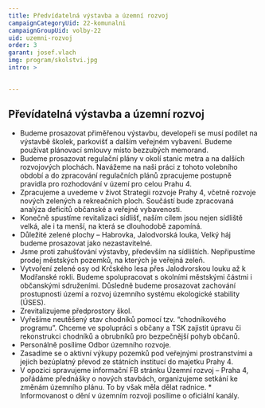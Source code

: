 ```yaml
---
title: Předvídatelná výstavba a územní rozvoj
campaignCategoryUid: 22-komunalni
campaignGroupUid: volby-22
uid: uzemni-rozvoj
order: 3
garant: josef.vlach
img: program/skolstvi.jpg
intro: >
  

---
```


## Převídatelná výstavba a územní rozvoj 

* Budeme prosazovat přiměřenou výstavbu, developeři se musí podílet na výstavbě školek, parkovišť a dalším veřejném vybavení. Budeme používat plánovací smlouvy místo bezzubých memorand. 
* Budeme prosazovat regulační plány v okolí stanic metra a na dalších rozvojových plochách. Navážeme na naši práci z tohoto volebního období a do zpracování regulačních plánů zpracujeme postupně pravidla pro rozhodování v území pro celou Prahu 4. 
* Zpracujeme a uvedeme v život Strategii rozvoje Prahy 4, včetně rozvoje nových zelených a rekreačních ploch. Součástí bude zpracovaná analýza deficitů občanské a veřejné vybavenosti. 
* Konečně spustíme revitalizaci sídlišť, naším cílem jsou nejen sídliště velká, ale i ta menší, na která se dlouhodobě zapomíná. 
* Důležité zelené plochy – Habrovka, Jalodvorská louka, Velký háj budeme prosazovat jako nezastavitelné. 
* Jsme proti zahušťování výstavby, především na sídlištích. Nepřipustíme prodej městských pozemků, na kterých je veřejná zeleň. 
* Vytvoření zelené osy od Krčského lesa přes Jalodvorskou louku až k Modřanské rokli. Budeme spolupracovat s okolními městskými částmi i občanskými sdruženími. Důsledně budeme prosazovat zachování prostupnosti území a rozvoj územního systému ekologické stability (ÚSES). 
* Zrevitalizujeme předprostory škol. 
* Vyřešíme neutěšený stav chodníků pomocí tzv. “chodníkového programu”. Chceme ve spolupráci s občany a TSK zajistit úpravu či rekonstrukci chodníků a obrubníků pro bezpečnější pohyb občanů. 
* Personálně posílíme Odbor územního rozvoje. 
* Zasadíme se o aktivní výkupy pozemků pod veřejnými prostranstvími a jejich bezúplatný převod ze státních institucí do majetku Prahy 4. 
* V opozici spravujeme informační FB stránku Územní rozvoj – Praha 4, pořádáme přednášky o nových stavbách, organizujeme setkání ke změnám územního plánu. To by však měla dělat radnice. * Informovanost o dění v územním rozvoji posílíme o oficiální kanály. 
